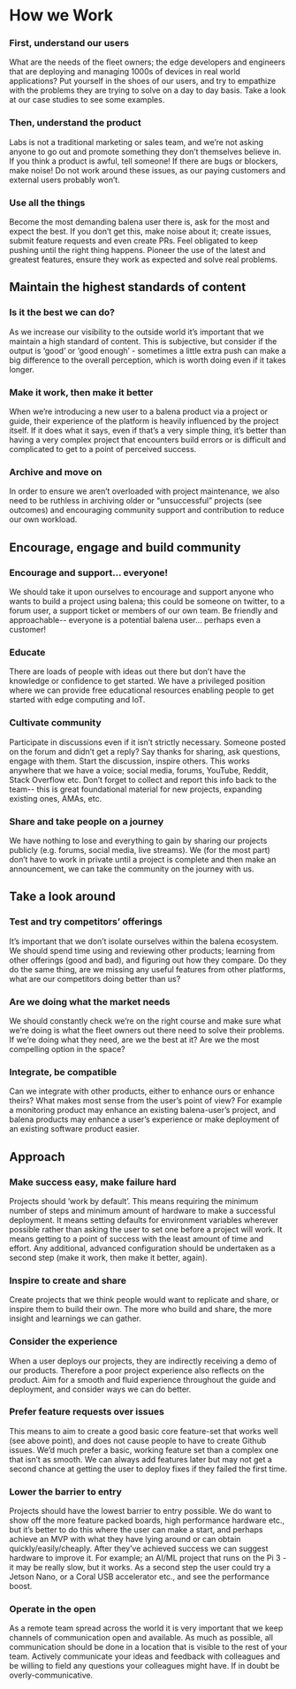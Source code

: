 # How we Work

### First, understand our users

What are the needs of the fleet owners; the edge developers and engineers that are deploying and managing 1000s of devices in real world applications? Put yourself in the shoes of our users, and try to empathize with the problems they are trying to solve on a day to day basis. Take a look at our case studies to see some examples.

### Then, understand the product

Labs is not a traditional marketing or sales team, and we’re not asking anyone to go out and promote something they don’t themselves believe in. If you think a product is awful, tell someone! If there are bugs or blockers, make noise! Do not work around these issues, as our paying customers and external users probably won’t.

### Use all the things

Become the most demanding balena user there is, ask for the most and expect the best. If you don’t get this, make noise about it; create issues, submit feature requests and even create PRs. Feel obligated to keep pushing until the right thing happens. Pioneer the use of the latest and greatest features, ensure they work as expected and solve real problems.

## Maintain the highest standards of content

### Is it the best we can do?

As we increase our visibility to the outside world it’s important that we maintain a high standard of content. This is subjective, but consider if the output is ‘good’ or ‘good enough’ - sometimes a little extra push can make a big difference to the overall perception, which is worth doing even if it takes longer.

### Make it work, then make it better

When we’re introducing a new user to a balena product via a project or guide, their experience of the platform is heavily influenced by the project itself. If it does what it says, even if that’s a very simple thing, it’s better than having a very complex project that encounters build errors or is difficult and complicated to get to a point of perceived success.

### Archive and move on

In order to ensure we aren’t overloaded with project maintenance, we also need to be ruthless in archiving older or “unsuccessful” projects (see outcomes) and encouraging community support and contribution to reduce our own workload.

## Encourage, engage and build community

### Encourage and support… everyone!

We should take it upon ourselves to encourage and support anyone who wants to build a project using balena; this could be someone on twitter, to a forum user, a support ticket or members of our own team. Be friendly and approachable-- everyone is a potential balena user… perhaps even a customer!

### Educate

There are loads of people with ideas out there but don’t have the knowledge or confidence to get started. We have a privileged position where we can provide free educational resources enabling people to get started with edge computing and IoT.

### Cultivate community

Participate in discussions even if it isn’t strictly necessary. Someone posted on the forum and didn’t get a reply? Say thanks for sharing, ask questions, engage with them. Start the discussion, inspire others. This works anywhere that we have a voice; social media, forums, YouTube, Reddit, Stack Overflow etc. Don’t forget to collect and report this info back to the team-- this is great foundational material for new projects, expanding existing ones, AMAs, etc.

### Share and take people on a journey

We have nothing to lose and everything to gain by sharing our projects publicly (e.g. forums, social media, live streams). We (for the most part) don’t have to work in private until a project is complete and then make an announcement, we can take the community on the journey with us.

## Take a look around

### Test and try competitors’ offerings

It’s important that we don’t isolate ourselves within the balena ecosystem. We should spend time using and reviewing other products; learning from other offerings (good and bad), and figuring out how they compare. Do they do the same thing, are we missing any useful features from other platforms, what are our competitors doing better than us?

### Are we doing what the market needs

We should constantly check we’re on the right course and make sure what we’re doing is what the fleet owners out there need to solve their problems. If we’re doing what they need, are we the best at it? Are we the most compelling option in the space?

### Integrate, be compatible

Can we integrate with other products, either to enhance ours or enhance theirs? What makes most sense from the user’s point of view? For example a monitoring product may enhance an existing balena-user’s project, and balena products may enhance a user’s experience or make deployment of an existing software product easier.

## Approach

### Make success easy, make failure hard

Projects should ‘work by default’. This means requiring the minimum number of steps and minimum amount of hardware to make a successful deployment. It means setting defaults for environment variables wherever possible rather than asking the user to set one before a project will work. It means getting to a point of success with the least amount of time and effort. Any additional, advanced configuration should be undertaken as a second step (make it work, then make it better, again).

### Inspire to create and share

Create projects that we think people would want to replicate and share, or inspire them to build their own. The more who build and share, the more insight and learnings we can gather.

### Consider the experience

When a user deploys our projects, they are indirectly receiving a demo of our products. Therefore a poor project experience also reflects on the product. Aim for a smooth and fluid experience throughout the guide and deployment, and consider ways we can do better.

### Prefer feature requests over issues

This means to aim to create a good basic core feature-set that works well (see above point), and does not cause people to have to create Github issues. We’d much prefer a basic, working feature set than a complex one that isn’t as smooth. We can always add features later but may not get a second chance at getting the user to deploy fixes if they failed the first time.

### Lower the barrier to entry

Projects should have the lowest barrier to entry possible. We do want to show off the more feature packed boards, high performance hardware etc., but it’s better to do this where the user can make a start, and perhaps achieve an MVP with what they have lying around or can obtain quickly/easily/cheaply. After they’ve achieved success we can suggest hardware to improve it. For example; an AI/ML project that runs on the Pi 3 - it may be really slow, but it works. As a second step the user could try a Jetson Nano, or a Coral USB accelerator etc., and see the performance boost.

### Operate in the open

As a remote team spread across the world it is very important that we keep channels of communication open and available. As much as possible, all communication should be done in a location that is visible to the rest of your team. Actively communicate your ideas and feedback with colleagues and be willing to field any questions your colleagues might have. If in doubt be overly-communicative.
